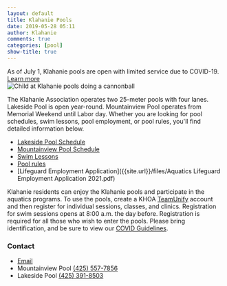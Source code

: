 ```yaml
---
layout: default
title: Klahanie Pools
date: 2019-05-28 05:11
author: Klahanie
comments: true
categories: [pool]
show-title: true
---
```

<div class="alert alert-info">
  As of July 1, Klahanie pools are open with limited service due to COVID-19. <a href="{{site.url}}/amenities/pools/covid-guidelines.html">Learn more</a>
</div>

<img src="{{site.url}}/images/swimming1.jpg" class="float-right col-sm-4 img-thumbnail" alt="Child at Klahanie pools doing a cannonball">

The Klahanie Association operates two 25-meter pools with four lanes. Lakeside Pool is open year-round. Mountainview Pool operates from Memorial Weekend until Labor day. Whether you are looking for pool schedules, swim lessons, pool employment, or pool rules, you'll find detailed information below.

* [Lakeside Pool Schedule]({{site.url}}/amenities/pools/lakeside-pool.html)
* [Mountainview Pool Schedule]({{site.url}}/amenities/pools/mountainview-pool.html)
* [Swim Lessons]({{site.url}}/amenities/pools/swim-lessons.html)
* [Pool rules]({{site.url}}/amenities/pools/pool-rules.html)
* [Lifeguard Employment Application]({{site.url}}/files/Aquatics Lifeguard Employment Application 2021.pdf)

Klahanie residents can enjoy the Klahanie pools and participate in the aquatics programs. To use the pools, create a KHOA [TeamUnify](https://www.teamunify.com/SwimLessons.jsp?_tabid_=182023&team=cmkhoaa) account and then register for individual sessions, classes, and clinics. Registration for swim sessions opens at 8:00 a.m. the day before. Registration is required for all those who wish to enter the pools. Please bring identification, and be sure to view our [COVID Guidelines]({{site.url}}/amenities/pools/covid-guidelines.html).



### Contact 
- [Email](mailto:swimlessons@klahanie.com)
- Mountainview Pool [(425) 557-7856](tel:425-557-7856)
- Lakeside Pool [(425) 391-8503](tel:425-391-8503)
